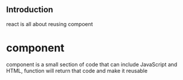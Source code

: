 ## Introduction
react is all about reusing compoent 

# component
component is a small section of code that can include JavaScript and HTML, function will return
that code and make it reusable